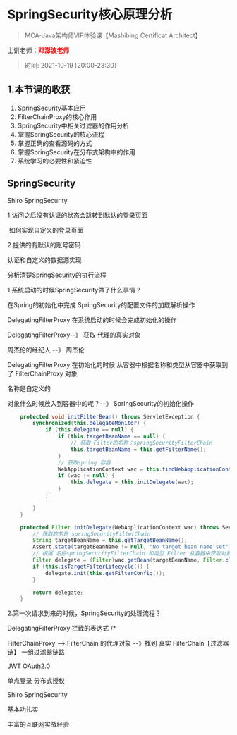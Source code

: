 # SpringSecurity核心原理分析

> MCA-Java架构师VIP体验课【Mashibing Certificat Architect】
>

主讲老师：**<span style='color:red'>邓澎波老师</span>** 

> 时间:  2021-10-19 [20:00-23:30]





## 1.本节课的收获

1. SpringSecurity基本应用
2. FilterChainProxy的核心作用
3. SpringSecurity中相关过滤器的作用分析
4. 掌握SpringSecurity的核心流程
5. 掌握正确的查看源码的方式
6. 掌握SpringSecurity在分布式架构中的作用
7. 系统学习的必要性和紧迫性







## SpringSecurity

Shiro  SpringSecurity

1.访问之后没有认证的状态会跳转到默认的登录页面

​    如何实现自定义的登录页面

2.提供的有默认的账号密码

   认证和自定义的数据源实现



分析清楚SpringSecurity的执行流程

1.系统启动的时候SpringSecurity做了什么事情？

   在Spring的初始化中完成 SpringSecurity的配置文件的加载解析操作

  DelegatingFilterProxy 在系统启动的时候会完成初始化的操作

DelegatingFilterProxy--》 获取 代理的真实对象

周杰伦的经纪人 --》 周杰伦



DelegatingFilterProxy 在初始化的时候 从容器中根据名称和类型从容器中获取到了 FilterChainProxy 对象

名称是自定义的

对象什么时候放入到容器中的呢？--》 SpringSecurity的初始化操作

```java
    protected void initFilterBean() throws ServletException {
        synchronized(this.delegateMonitor) {
            if (this.delegate == null) {
                if (this.targetBeanName == null) {
                    // 获取 Filter的名称：springSecurityFilterChain
                    this.targetBeanName = this.getFilterName();
                }
				// 获取spring 容器
                WebApplicationContext wac = this.findWebApplicationContext();
                if (wac != null) {
                    this.delegate = this.initDelegate(wac);
                }
            }

        }
    }
```





```java
    protected Filter initDelegate(WebApplicationContext wac) throws ServletException {
        // 获取的的是 springSecurityFilterChain
        String targetBeanName = this.getTargetBeanName();
        Assert.state(targetBeanName != null, "No target bean name set");
        // 根据 名称springSecurityFilterChain 和类型 Filter 从容器中获取对象
        Filter delegate = (Filter)wac.getBean(targetBeanName, Filter.class);
        if (this.isTargetFilterLifecycle()) {
            delegate.init(this.getFilterConfig());
        }

        return delegate;
    }
```



2.第一次请求到来的时候，SpringSecurity的处理流程？

DelegatingFilterProxy  拦截的表达式 /*

FilterChainProxy --> FilterChain 的代理对象 --》找到 真实 FilterChain【过滤器链】 一组过滤器链路



JWT  OAuth2.0

单点登录  分布式授权



Shiro  SpringSecurity



基本功扎实

丰富的互联网实战经验